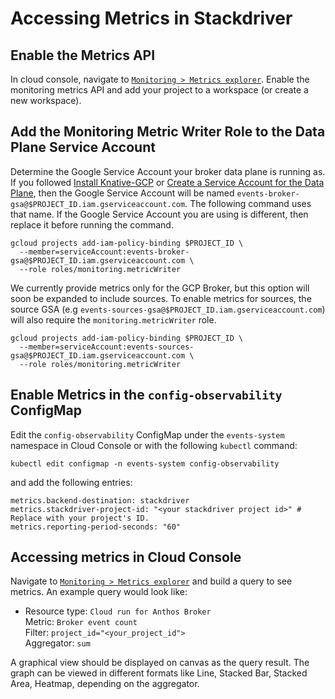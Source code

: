 # Accessing Metrics in Stackdriver

## Enable the Metrics API

In cloud console, navigate to
[`Monitoring > Metrics explorer`](https://console.cloud.google.com/monitoring/metrics-explorer).
Enable the monitoring metrics API and add your project to a workspace (or create
a new workspace).

## Add the Monitoring Metric Writer Role to the Data Plane Service Account

Determine the Google Service Account your broker data plane is running as. If
you followed [Install Knative-GCP](../install/install-knative-gcp.md) or
[Create a Service Account for the Data Plane](../install/dataplane-service-account.md),
then the Google Service Account will be named
`events-broker-gsa@$PROJECT_ID.iam.gserviceaccount.com`. The following command
uses that name. If the Google Service Account you are using is different, then
replace it before running the command.

```shell
gcloud projects add-iam-policy-binding $PROJECT_ID \
  --member=serviceAccount:events-broker-gsa@$PROJECT_ID.iam.gserviceaccount.com \
  --role roles/monitoring.metricWriter
```

We currently provide metrics only for the GCP Broker, but this option will soon
be expanded to include sources. To enable metrics for sources, the source GSA
(e.g `events-sources-gsa@$PROJECT_ID.iam.gserviceaccount.com`) will also require
the `monitoring.metricWriter` role.

```shell
gcloud projects add-iam-policy-binding $PROJECT_ID \
  --member=serviceAccount:events-sources-gsa@$PROJECT_ID.iam.gserviceaccount.com \
  --role roles/monitoring.metricWriter
```

## Enable Metrics in the `config-observability` ConfigMap

Edit the `config-observability` ConfigMap under the `events-system` namespace
in Cloud Console or with the following `kubectl` command:

```shell
kubectl edit configmap -n events-system config-observability
```

and add the following entries:

```
metrics.backend-destination: stackdriver
metrics.stackdriver-project-id: "<your stackdriver project id>" # Replace with your project's ID.
metrics.reporting-period-seconds: "60"
```

## Accessing metrics in Cloud Console

Navigate to
[`Monitoring > Metrics explorer`](https://console.cloud.google.com/monitoring/metrics-explorer)
and build a query to see metrics. An example query would look like:

- Resource type: `Cloud run for Anthos Broker`  
  Metric: `Broker event count`  
  Filter: `project_id="<your_project_id">`  
  Aggregator: `sum`

A graphical view should be displayed on canvas as the query result. The graph
can be viewed in different formats like Line, Stacked Bar, Stacked Area,
Heatmap, depending on the aggregator.
